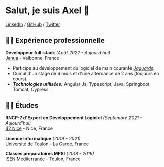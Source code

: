 # Salut, je suis Axel 👋

[LinkedIn](https://www.linkedin.com/in/axelcoezard/) / [GitHub](https://github.com/axelcoezard/) / [Twitter](https://twitter.com/kakesinfo/)

## 👨‍💻 Expérience professionnelle

**Développeur full-stack** _(Août 2022 - Aujourd'hui)_ <br>
[Janua](https://www.januafr/) - Valbonne, France <br>
  - Participe au développement du logiciel de main courante _[Jaguards](https://www.jaguards.com/)_.
  - Cumul d'un stage de 6 mois et d'une alternance de 2 ans (toujours en cours).
  - **_Technologies utilisées:_** Angular Js, Typescript, Java, Springboot, Tomcat, Cypress.

## 👨‍🎓 Études

**RNCP-7 d'Expert en Développement Logiciel** _(Septembre 2021 - Aujourd'hui)_<br>
[42 Nice](https://42nice.fr/) - Nice, France <br>

**Licence Informatique** _(2019 - 2021)_<br>
[Université de Toulon](https://www.univ-tln.fr/) - La Garde, France <br>

**Classes preparatoires MPSI** _(2018 - 2019)_<br>
[ISEN Méditerranée](https://isen-mediterranee.fr/) - Toulon, France <br>
